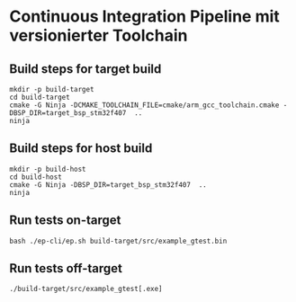 # Continuous Integration Pipeline mit versionierter Toolchain

## Build steps for target build
```
mkdir -p build-target
cd build-target
cmake -G Ninja -DCMAKE_TOOLCHAIN_FILE=cmake/arm_gcc_toolchain.cmake -DBSP_DIR=target_bsp_stm32f407  ..
ninja
```

## Build steps for host build
```
mkdir -p build-host
cd build-host
cmake -G Ninja -DBSP_DIR=target_bsp_stm32f407  ..
ninja
```

## Run tests on-target
```
bash ./ep-cli/ep.sh build-target/src/example_gtest.bin
```

## Run tests off-target
```
./build-target/src/example_gtest[.exe]
```